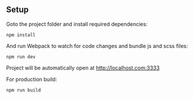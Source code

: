 
## Setup

Goto the project folder and install required dependencies:

```
npm install
```

And run Webpack to watch for code changes and bundle js and scss files:

```
npm run dev
```

Project will be automatically open at http://localhost.com:3333

For production build:

```
npm run build
```